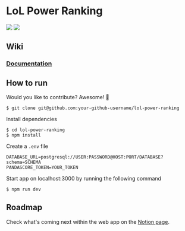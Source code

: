 # LoL Power Ranking

[![](https://img.shields.io/security-headers?style=flat-square&url=https%3A%2F%2Flol-power-ranking.app%2F)](https://shields.io/)
[![](https://img.shields.io/github/deployments/arnaudmanaranche/lol-power-ranking/production?label=Vercel&style=flat-square)](https://shields.io/)

## Wiki

### [Documentation](https://github.com/arnaudmanaranche/lol-power-ranking/wiki/Documentation)

## How to run

Would you like to contribute? Awesome! 👏

    $ git clone git@github.com:your-github-username/lol-power-ranking

Install dependencies

    $ cd lol-power-ranking
    $ npm install

Create a `.env` file

    DATABASE_URL=postgresql://USER:PASSWORD@HOST:PORT/DATABASE?schema=SCHEMA
    PANDASCORE_TOKEN=YOUR_TOKEN

Start app on localhost:3000 by running the following command

    $ npm run dev

## Roadmap

Check what's coming next within the web app on the [Notion page](https://enaut.notion.site/a2af6ae9e2c54c2f84e00487915985a9?v=4a974d2f2a6741aaa3fb2ef2cc87216c).
